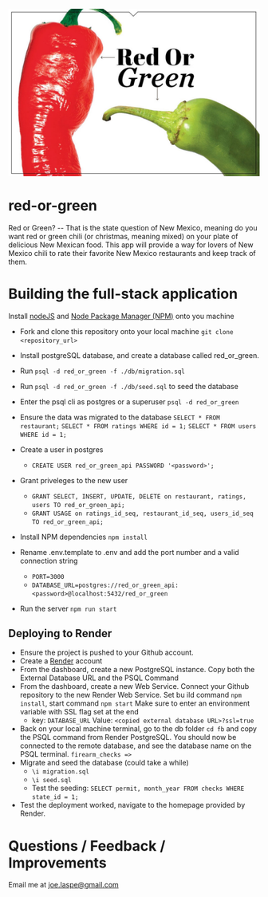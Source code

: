 ![red-or-green-image](https://github.com/joelaspe/red-or-green/blob/main/public/images/red-or-green-readme-splash.jpeg)
# red-or-green
Red or Green? -- That is the state question of New Mexico, meaning do you want red or green chili (or christmas, meaning mixed) on your plate of delicious New Mexican food. This app will provide a way for lovers of New Mexico chili to rate their favorite New Mexico restaurants and keep track of them. 

# Building the full-stack application
 Install [nodeJS](https://nodejs.org) and [Node Package Manager (NPM)](https://docs.npmjs.com/downloading-and-installing-node-js-and-npm) onto you machine
- Fork and clone this repository onto your local machine `git clone <repository_url>`
- Install postgreSQL database, and create a database called red_or_green. 
- Run `psql -d red_or_green -f ./db/migration.sql`
- Run `psql -d red_or_green -f ./db/seed.sql` to seed the database
- Enter the psql cli as postgres or a superuser `psql -d red_or_green`
- Ensure the data was migrated to the database `SELECT * FROM restaurant;` `SELECT * FROM ratings WHERE id = 1;` `SELECT * FROM users WHERE id = 1;`
- Create a user in postgres 
  - `CREATE USER red_or_green_api PASSWORD '<password>';`
- Grant priveleges to the new user 
  - `GRANT SELECT, INSERT, UPDATE, DELETE on restaurant, ratings, users TO red_or_green_api;`
  - `GRANT USAGE on ratings_id_seq, restaurant_id_seq, users_id_seq TO red_or_green_api;`
- Install NPM dependencies `npm install`
- Rename .env.template to .env and add the port number and a valid connection string 
  - `PORT=3000`
  - `DATABASE_URL=postgres://red_or_green_api:<password>@localhost:5432/red_or_green`


- Run the server `npm run start`
## Deploying to Render
- Ensure the project is pushed to your Github account. 
- Create a [Render](https://www.render.com) account
- From the dashboard, create a new PostgreSQL instance. Copy both the External Database URL and the PSQL Command
- From the dashboard, create a new Web Service. Connect your Github repository to the new Render Web Service. Set bu
ild command `npm install`, start command `npm start` Make sure to enter an environment variable with SSL flag set at
 the end 
  - key: `DATABASE_URL` Value: `<copied external database URL>?ssl=true` 
- Back on your local machine terminal, go to the db folder `cd fb` and copy the PSQL command from Render PostgreSQL.
 You should now be connected to the remote database, and see the database name on the PSQL terminal. `firearm_checks
=>`
- Migrate and seed the database (could take a while)
  - `\i migration.sql`
  - `\i seed.sql`
  - Test the seeding: `SELECT permit, month_year FROM checks WHERE state_id = 1;`
- Test the deployment worked, navigate to the homepage provided by Render.

# Questions / Feedback / Improvements

Email me at joe.laspe@gmail.com

